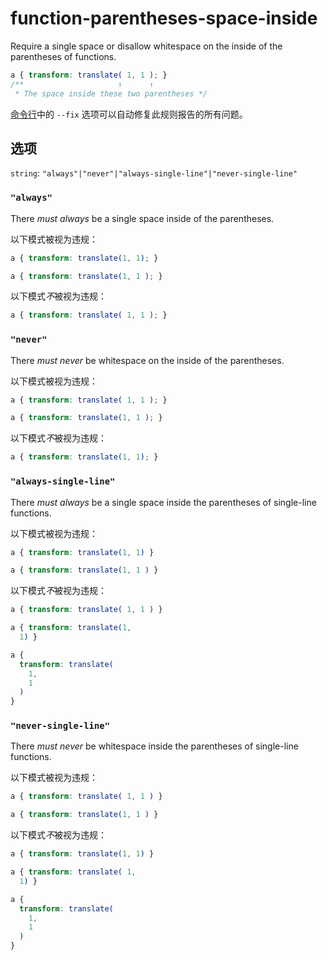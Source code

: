 # function-parentheses-space-inside

Require a single space or disallow whitespace on the inside of the parentheses of functions.

```css
a { transform: translate( 1, 1 ); }
/**                     ↑      ↑
 * The space inside these two parentheses */
```

[命令行](../../../docs/user-guide/cli.md#自动修复错误)中的 `--fix` 选项可以自动修复此规则报告的所有问题。

## 选项

`string`: `"always"|"never"|"always-single-line"|"never-single-line"`

### `"always"`

There *must always* be a single space inside of the parentheses.

以下模式被视为违规：

```css
a { transform: translate(1, 1); }
```

```css
a { transform: translate(1, 1 ); }
```

以下模式*不*被视为违规：

```css
a { transform: translate( 1, 1 ); }
```

### `"never"`

There *must never* be whitespace on the inside of the parentheses.

以下模式被视为违规：

```css
a { transform: translate( 1, 1 ); }
```

```css
a { transform: translate(1, 1 ); }
```

以下模式*不*被视为违规：

```css
a { transform: translate(1, 1); }
```

### `"always-single-line"`

There *must always* be a single space inside the parentheses of single-line functions.

以下模式被视为违规：

```css
a { transform: translate(1, 1) }
```

```css
a { transform: translate(1, 1 ) }
```

以下模式*不*被视为违规：

```css
a { transform: translate( 1, 1 ) }
```

```css
a { transform: translate(1,
  1) }
```

```css
a {
  transform: translate(
    1,
    1
  )
}
```

### `"never-single-line"`

There *must never* be whitespace inside the parentheses of single-line functions.

以下模式被视为违规：

```css
a { transform: translate( 1, 1 ) }
```

```css
a { transform: translate(1, 1 ) }
```

以下模式*不*被视为违规：

```css
a { transform: translate(1, 1) }
```

```css
a { transform: translate( 1,
  1) }
```

```css
a {
  transform: translate(
    1,
    1
  )
}
```
